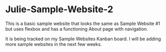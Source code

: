 # Julie-Sample-Website-2

This is a basic sample website that looks the same as Sample Website #1 but uses flexbox and has a functioning About page with navigation.

It is being tracked on my Sample Websites Kanban board. I will be adding more sample websites in the next few weeks.
